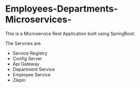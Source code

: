 # Employees-Departments-Microservices-

This is a Microservice Rest Application built using SpringBoot.

The Servcies are

* Service Registry
* Config Server
* Api Gateway
* Department Service
* Employee Service
* Zikpin
